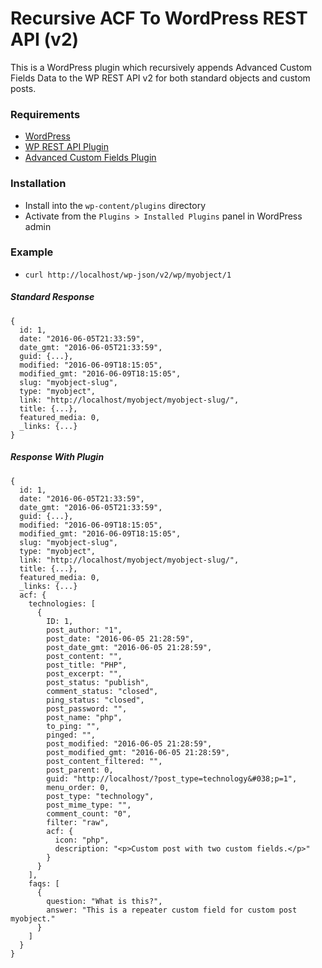 # Recursive ACF To WordPress REST API (v2)

This is a WordPress plugin which recursively appends Advanced Custom Fields Data to the WP REST API v2 for both standard objects and custom posts.

### Requirements
* [WordPress](https://wordpress.org/)
* [WP REST API Plugin](https://wordpress.org/plugins/rest-api/)
* [Advanced Custom Fields Plugin](https://www.advancedcustomfields.com/)

### Installation
* Install into the `wp-content/plugins` directory
* Activate from the `Plugins > Installed Plugins` panel in WordPress admin

### Example
* `curl http://localhost/wp-json/v2/wp/myobject/1`

##### Standard Response
```
{
  id: 1,
  date: "2016-06-05T21:33:59",
  date_gmt: "2016-06-05T21:33:59",
  guid: {...},
  modified: "2016-06-09T18:15:05",
  modified_gmt: "2016-06-09T18:15:05",
  slug: "myobject-slug",
  type: "myobject",
  link: "http://localhost/myobject/myobject-slug/",
  title: {...},
  featured_media: 0,
  _links: {...}
}
```

#####  Response With Plugin
```
{
  id: 1,
  date: "2016-06-05T21:33:59",
  date_gmt: "2016-06-05T21:33:59",
  guid: {...},
  modified: "2016-06-09T18:15:05",
  modified_gmt: "2016-06-09T18:15:05",
  slug: "myobject-slug",
  type: "myobject",
  link: "http://localhost/myobject/myobject-slug/",
  title: {...},
  featured_media: 0,
  _links: {...}
  acf: {
    technologies: [
      {
        ID: 1,
        post_author: "1",
        post_date: "2016-06-05 21:28:59",
        post_date_gmt: "2016-06-05 21:28:59",
        post_content: "",
        post_title: "PHP",
        post_excerpt: "",
        post_status: "publish",
        comment_status: "closed",
        ping_status: "closed",
        post_password: "",
        post_name: "php",
        to_ping: "",
        pinged: "",
        post_modified: "2016-06-05 21:28:59",
        post_modified_gmt: "2016-06-05 21:28:59",
        post_content_filtered: "",
        post_parent: 0,
        guid: "http://localhost/?post_type=technology&#038;p=1",
        menu_order: 0,
        post_type: "technology",
        post_mime_type: "",
        comment_count: "0",
        filter: "raw",
        acf: {
          icon: "php",
          description: "<p>Custom post with two custom fields.</p>"
        }
      }
    ],
    faqs: [
      {
        question: "What is this?",
        answer: "This is a repeater custom field for custom post myobject."
      }
    ]
  }
}
```